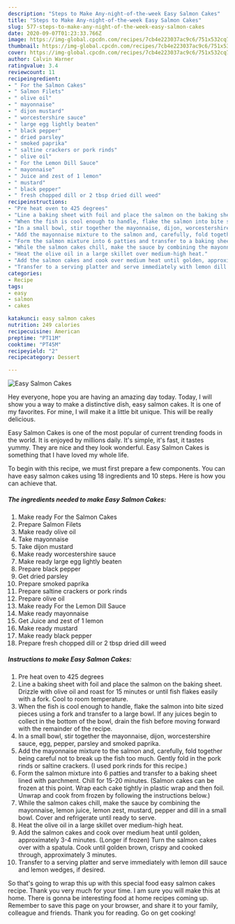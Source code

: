 ```yaml
---
description: "Steps to Make Any-night-of-the-week Easy Salmon Cakes"
title: "Steps to Make Any-night-of-the-week Easy Salmon Cakes"
slug: 577-steps-to-make-any-night-of-the-week-easy-salmon-cakes
date: 2020-09-07T01:23:33.766Z
image: https://img-global.cpcdn.com/recipes/7cb4e223037ac9c6/751x532cq70/easy-salmon-cakes-recipe-main-photo.jpg
thumbnail: https://img-global.cpcdn.com/recipes/7cb4e223037ac9c6/751x532cq70/easy-salmon-cakes-recipe-main-photo.jpg
cover: https://img-global.cpcdn.com/recipes/7cb4e223037ac9c6/751x532cq70/easy-salmon-cakes-recipe-main-photo.jpg
author: Calvin Warner
ratingvalue: 3.4
reviewcount: 11
recipeingredient:
- " For the Salmon Cakes"
- " Salmon Filets"
- " olive oil"
- " mayonnaise"
- " dijon mustard"
- " worcestershire sauce"
- " large egg lightly beaten"
- " black pepper"
- " dried parsley"
- " smoked paprika"
- " saltine crackers or pork rinds"
- " olive oil"
- " For the Lemon Dill Sauce"
- " mayonnaise"
- " Juice and zest of 1 lemon"
- " mustard"
- " black pepper"
- " fresh chopped dill or 2 tbsp dried dill weed"
recipeinstructions:
- "Pre heat oven to 425 degrees"
- "Line a baking sheet with foil and place the salmon on the baking sheet. Drizzle with olive oil and roast for 15 minutes or until fish flakes easily with a fork. Cool to room temperature."
- "When the fish is cool enough to handle, flake the salmon into bite sized pieces using a fork and transfer to a large bowl. If any juices begin to collect in the bottom of the bowl, drain the fish before moving forward with the remainder of the recipe."
- "In a small bowl, stir together the mayonnaise, dijon, worcestershire sauce, egg, pepper, parsley and smoked paprika."
- "Add the mayonnaise mixture to the salmon and, carefully, fold together being careful not to break up the fish too much. Gently fold in the pork rinds or saltine crackers. (I used pork rinds for this recipe.)"
- "Form the salmon mixture into 6 patties and transfer to a baking sheet lined with parchment. Chill for 15-20 minutes. (Salmon cakes can be frozen at this point. Wrap each cake tightly in plastic wrap and then foil. Unwrap and cook from frozen by following the instructions below.)"
- "While the salmon cakes chill, make the sauce by combining the mayonnaise, lemon juice, lemon zest, mustard, pepper and dill in a small bowl. Cover and refrigerate until ready to serve."
- "Heat the olive oil in a large skillet over medium-high heat."
- "Add the salmon cakes and cook over medium heat until golden, approximately 3-4 minutes. (Longer if frozen) Turn the salmon cakes over with a spatula. Cook until golden brown, crispy and cooked through, approximately 3 minutes."
- "Transfer to a serving platter and serve immediately with lemon dill sauce and lemon wedges, if desired."
categories:
- Recipe
tags:
- easy
- salmon
- cakes

katakunci: easy salmon cakes 
nutrition: 249 calories
recipecuisine: American
preptime: "PT11M"
cooktime: "PT45M"
recipeyield: "2"
recipecategory: Dessert

---
```



![Easy Salmon Cakes](https://img-global.cpcdn.com/recipes/7cb4e223037ac9c6/751x532cq70/easy-salmon-cakes-recipe-main-photo.jpg)

Hey everyone, hope you are having an amazing day today. Today, I will show you a way to make a distinctive dish, easy salmon cakes. It is one of my favorites. For mine, I will make it a little bit unique. This will be really delicious.



Easy Salmon Cakes is one of the most popular of current trending foods in the world. It is enjoyed by millions daily. It's simple, it's fast, it tastes yummy. They are nice and they look wonderful. Easy Salmon Cakes is something that I have loved my whole life.


To begin with this recipe, we must first prepare a few components. You can have easy salmon cakes using 18 ingredients and 10 steps. Here is how you can achieve that.

<!--inarticleads1-->

##### The ingredients needed to make Easy Salmon Cakes:

1. Make ready  For the Salmon Cakes
1. Prepare  Salmon Filets
1. Make ready  olive oil
1. Take  mayonnaise
1. Take  dijon mustard
1. Make ready  worcestershire sauce
1. Make ready  large egg lightly beaten
1. Prepare  black pepper
1. Get  dried parsley
1. Prepare  smoked paprika
1. Prepare  saltine crackers or pork rinds
1. Prepare  olive oil
1. Make ready  For the Lemon Dill Sauce
1. Make ready  mayonnaise
1. Get  Juice and zest of 1 lemon
1. Make ready  mustard
1. Make ready  black pepper
1. Prepare  fresh chopped dill or 2 tbsp dried dill weed




<!--inarticleads2-->

##### Instructions to make Easy Salmon Cakes:

1. Pre heat oven to 425 degrees
1. Line a baking sheet with foil and place the salmon on the baking sheet. Drizzle with olive oil and roast for 15 minutes or until fish flakes easily with a fork. Cool to room temperature.
1. When the fish is cool enough to handle, flake the salmon into bite sized pieces using a fork and transfer to a large bowl. If any juices begin to collect in the bottom of the bowl, drain the fish before moving forward with the remainder of the recipe.
1. In a small bowl, stir together the mayonnaise, dijon, worcestershire sauce, egg, pepper, parsley and smoked paprika.
1. Add the mayonnaise mixture to the salmon and, carefully, fold together being careful not to break up the fish too much. Gently fold in the pork rinds or saltine crackers. (I used pork rinds for this recipe.)
1. Form the salmon mixture into 6 patties and transfer to a baking sheet lined with parchment. Chill for 15-20 minutes. (Salmon cakes can be frozen at this point. Wrap each cake tightly in plastic wrap and then foil. Unwrap and cook from frozen by following the instructions below.)
1. While the salmon cakes chill, make the sauce by combining the mayonnaise, lemon juice, lemon zest, mustard, pepper and dill in a small bowl. Cover and refrigerate until ready to serve.
1. Heat the olive oil in a large skillet over medium-high heat.
1. Add the salmon cakes and cook over medium heat until golden, approximately 3-4 minutes. (Longer if frozen) Turn the salmon cakes over with a spatula. Cook until golden brown, crispy and cooked through, approximately 3 minutes.
1. Transfer to a serving platter and serve immediately with lemon dill sauce and lemon wedges, if desired.




So that's going to wrap this up with this special food easy salmon cakes recipe. Thank you very much for your time. I am sure you will make this at home. There is gonna be interesting food at home recipes coming up. Remember to save this page on your browser, and share it to your family, colleague and friends. Thank you for reading. Go on get cooking!
